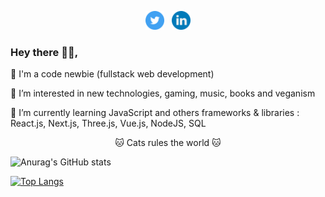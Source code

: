 <p align='center'>
<a href="https://twitter.com/sele_nap"><img height="30" src="https://github.com/sele-nap/sele-nap/blob/main/icons/twitter.png?raw=true"></a>&nbsp;&nbsp;
<a href="https://www.linkedin.com/in/selenap10/"><img height="30" src="https://github.com/sele-nap/sele-nap/blob/main/icons/linkedin.png?raw=true"></a>
</p>


### Hey there 👋🏻,

🐙 I'm a code newbie (fullstack web development)

🌱 I’m interested in new technologies, gaming, music, books and veganism

🫧 I’m currently learning JavaScript and others frameworks & libraries : React.js, Next.js, Three.js, Vue.js, NodeJS, SQL



<p align="center">🐱 Cats rules the world 🐱</p>




 ![Anurag's GitHub stats](https://github-readme-stats.vercel.app/api?username=sele-nap&show_icons=true&theme=dracula)
 
 [![Top Langs](https://github-readme-stats.vercel.app/api/top-langs/?username=sele-nap&layout=compact&theme=dracula)](https://github.com/anuraghazra/github-readme-stats)
